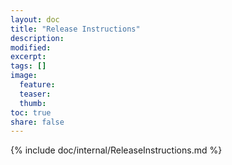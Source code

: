 ```yaml
---
layout: doc
title: "Release Instructions"
description:
modified:
excerpt:
tags: []
image:
  feature:
  teaser:
  thumb:
toc: true
share: false
---
```


{% include doc/internal/ReleaseInstructions.md %}
